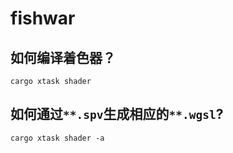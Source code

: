 # fishwar

## 如何编译着色器？

```shell
cargo xtask shader
```

## 如何通过`**.spv`生成相应的`**.wgsl`?

``` shell 
cargo xtask shader -a
```

